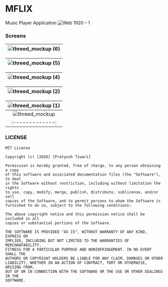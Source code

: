 # MFLIX

Music Player Application
![Web 1920 – 1](https://user-images.githubusercontent.com/42827589/91978337-8ea42280-ed41-11ea-8a89-1c207ab22edd.png)

### Screens
| ![threed_mockup (6)](https://user-images.githubusercontent.com/42827589/91978552-ee9ac900-ed41-11ea-83f7-75e3b19a8669.png) | 
| :-------------: | 

|![threed_mockup (5)](https://user-images.githubusercontent.com/42827589/91978554-f0fd2300-ed41-11ea-80d4-c650bfa878ca.png) | 
| :-------------: | 

|![threed_mockup (4)](https://user-images.githubusercontent.com/42827589/91978558-f22e5000-ed41-11ea-9350-59c0b33b6852.png) | 
| :-------------: | 

|![threed_mockup (2)](https://user-images.githubusercontent.com/42827589/91978567-f5294080-ed41-11ea-8ceb-f9b3a28a32bd.png) | 
| :-------------: | 

|![threed_mockup (1)](https://user-images.githubusercontent.com/42827589/91978571-f65a6d80-ed41-11ea-9b97-ab1100f7ee91.png) | 
| :-------------: | 
|![threed_mockup](https://user-images.githubusercontent.com/42827589/91978573-f8243100-ed41-11ea-9855-9d2763d46ae0.png) | 
| :-------------: | 











### LICENSE
```
MIT License

Copyright (c) [2020] [Pratyush Tiwari]

Permission is hereby granted, free of charge, to any person obtaining a copy
of this software and associated documentation files (the "Software"), to deal
in the Software without restriction, including without limitation the rights
to use, copy, modify, merge, publish, distribute, sublicense, and/or sell
copies of the Software, and to permit persons to whom the Software is
furnished to do so, subject to the following conditions:

The above copyright notice and this permission notice shall be included in all
copies or substantial portions of the Software.

THE SOFTWARE IS PROVIDED "AS IS", WITHOUT WARRANTY OF ANY KIND, EXPRESS OR
IMPLIED, INCLUDING BUT NOT LIMITED TO THE WARRANTIES OF MERCHANTABILITY,
FITNESS FOR A PARTICULAR PURPOSE AND NONINFRINGEMENT. IN NO EVENT SHALL THE
AUTHORS OR COPYRIGHT HOLDERS BE LIABLE FOR ANY CLAIM, DAMAGES OR OTHER
LIABILITY, WHETHER IN AN ACTION OF CONTRACT, TORT OR OTHERWISE, ARISING FROM,
OUT OF OR IN CONNECTION WITH THE SOFTWARE OR THE USE OR OTHER DEALINGS IN THE
SOFTWARE.
```
